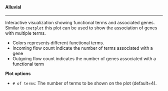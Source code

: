 #### Alluvial
-------------

Interactive visualization showing functional terms and associated genes. Similar to `cnetplot`
this plot can be used to show the association of genes with multiple terms.
- Colors represents different functional terms.
- Incoming flow count indicate the number of terms associated with a gene
- Outgoing flow count indicates the number of genes associated with a functional term

**Plot options**
- `# of terms`: The number of terms to be shown on the plot (default=4).
